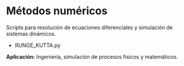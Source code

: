 # Métodos numéricos

Scripts para resolución de ecuaciones diferenciales y simulación de sistemas dinámicos.

- RUNGE_KUTTA.py

**Aplicación:** Ingeniería, simulación de procesos físicos y matemáticos.
